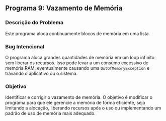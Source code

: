 
## Programa 9: Vazamento de Memória

### Descrição do Problema
Este programa aloca continuamente blocos de memória em uma lista.

### Bug Intencional
O programa aloca grandes quantidades de memória em um loop infinito sem liberar os recursos. Isso pode levar a um consumo excessivo de memória RAM, eventualmente causando uma `OutOfMemoryException` e travando o aplicativo ou o sistema.

### Objetivo
Identificar e corrigir o vazamento de memória. O objetivo é modificar o programa para que ele gerencie a memória de forma eficiente, seja limitando a alocação, liberando recursos após o uso ou implementando um padrão de uso de memória mais adequado.

